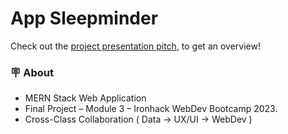 # App Sleepminder

Check out the [project presentation pitch](https://pitch.com/public/2dc2b9ee-6701-4c6b-a012-ae53ddba8a77), to get an overview!

### 🪧 About
- MERN Stack Web Application
- Final Project – Module 3 – Ironhack WebDev Bootcamp 2023.
- Cross-Class Collaboration ( Data → UX/UI → WebDev )


